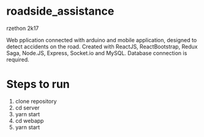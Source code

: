 # roadside_assistance
rzethon 2k17

Web pplication connected with arduino and mobile application, designed to detect accidents on the road. Created with ReactJS, ReactBootstrap, Redux Saga, Node.JS, Express, Socket.io and MySQL. Database connection is required.

# Steps to run
1. clone repository
2. cd server
3. yarn start
4. cd webapp
5. yarn start

